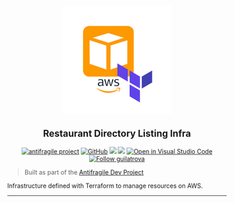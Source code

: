<p align="center">
    <img src="./img/logo-light.png">
</p>

<h2 align="center">Restaurant Directory Listing Infra</h2>

<p align="center">
<a href="https://guicommits.com/antifragile-dev-1-restaurant-directory-listing-proposal/"><img alt="antifragile project" src="https://img.shields.io/badge/%F0%9F%A7%91%E2%80%8D%F0%9F%92%BB-antifragile--dev-green"></a>
<a href="https://github.com/guilatrova/restaurant-directory-listing-infra/blob/main/LICENSE"><img alt="GitHub" src="https://img.shields.io/github/license/guilatrova/restaurant-directory-listing-infra"/></a>
<img src="https://img.shields.io/badge/cloud-aws-yellow" />
<img src="https://badgen.net/badge/icon/terraform?icon=terraform&label" />
<a href="https://open.vscode.dev/guilatrova/restaurant-directory-listing-infra"><img alt="Open in Visual Studio Code" src="https://open.vscode.dev/badges/open-in-vscode.svg"/></a>
<a href="https://twitter.com/intent/user?screen_name=guilatrova"><img alt="Follow guilatrova" src="https://img.shields.io/twitter/follow/guilatrova?style=social"/></a>
</p>

> Built as part of the [Antifragile Dev Project](https://guicommits.com/antifragile-dev-1-restaurant-directory-listing-proposal/)

Infrastructure defined with Terraform to manage resources on AWS.

---


